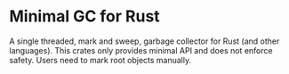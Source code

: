 # Minimal GC for Rust
A single threaded, mark and sweep, garbage collector for Rust (and other languages). This crates only provides minimal API and does not enforce safety. Users need to mark root objects manually.